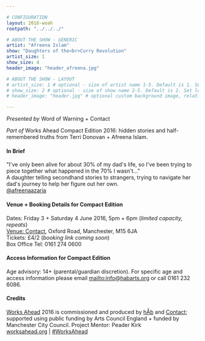 ```yaml
---

# CONFIGURATION
layout: 2016-woah
rootpath: "../../../"

# ABOUT THE SHOW - GENERIC
artist: "Afreena Islam"
show: "Daughters of the<br>Curry Revolution"
artist_size: 1
show_size: 4
header_image: "header_afreena.jpg"

# ABOUT THE SHOW - LAYOUT
# artist_size: 1 # optional - size of artist name 1-5. Default is 1. Set longer names to lower values
# show_size: 2 # optional - size of show name 2-5. Default is 2. Set longer names to lower values
# header_image: "header.jpg" # optional custom background image, relative to current page

---
```

*Presented by* Word of Warning + Contact         
           
*Part of* Works Ahead Compact Edition 2016: hidden stories and half-remembered truths from Terri Donovan + Afreena Islam.        
           
#### In Brief                      
"I've only been alive for about 30% of my dad's life, so I've been trying to piece together what happened in the 70% I wasn't…"<br>A daughter telling secondhand stories to strangers, trying to navigate her dad's journey to help her figure out her own.         
<a href="http://twitter.com/afreenaazaria" target="_blank">@afreenaazaria</a>         
        
#### Venue + Booking Details for Compact Edition        
Dates: Friday 3 + Saturday 4 June 2016, 5pm + 6pm (*limited capacity, repeats*)        
<a href="http://contactmcr.com/visit/getting-here" target="_blank">Venue: Contact</a>, Oxford Road, Manchester, M15 6JA         
Tickets: £4/2 (*booking link coming soon*)               
Box Office Tel: 0161 274 0600        
        
#### Access Information for Compact Edition        
Age advisory: 14+ (parental/guardian discretion). For specific age and access information please email <mailto:info@habarts.org> or call 0161 232 6086.        
        
#### Credits         
[Works Ahead](/hab/worksahead) 2016 is commissioned and produced by [hÅb](/hab) and <a href="http://contactmcr.com" target="_blank">Contact</a>; supported using public funding by Arts Council England + funded by Manchester City Council. Project Mentor: Peader Kirk        
<a href="http://worksahead.org" target="_blank">worksahead.org</a> | <a href="http://twitter.com/hashtag/WorksAhead" target="_blank">#WorksAhead</a>
